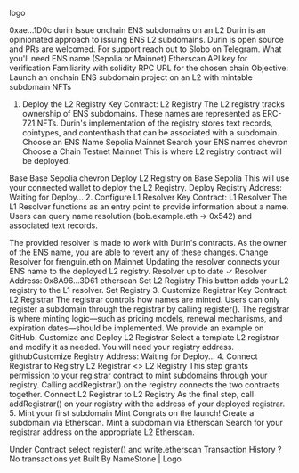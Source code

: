 
logo


0xae…1D0c
durin
Issue onchain ENS subdomains on an L2
Durin is an opinionated approach to issuing ENS L2 subdomains. Durin is open source and PRs are welcomed. For support reach out to Slobo on Telegram.
What you'll need
ENS name (Sepolia or Mainnet)
Etherscan API key for verification
Familiarity with solidity
RPC URL for the chosen chain
Objective: Launch an onchain ENS subdomain project on an L2 with mintable subdomain NFTs
1. Deploy the L2 Registry
Key Contract:
L2 Registry
The L2 registry tracks ownership of ENS subdomains. These names are represented as ERC-721 NFTs. Durin's implementation of the registry stores text records, cointypes, and contenthash that can be associated with a subdomain.
Choose an ENS Name
Sepolia
Mainnet
Search your ENS names
chevron
Choose a Chain
Testnet
Mainnet
This is where L2 registry contract will be deployed.

Base
Base Sepolia
chevron
Deploy L2 Registry on Base Sepolia
This will use your connected wallet to deploy the L2 Registry.
Deploy
Registry Address:
Waiting for Deploy...
2. Configure L1 Resolver
Key Contract:
L1 Resolver
The L1 Resolver functions as an entry point to provide information about a name. Users can query name resolution (bob.example.eth → 0x542) and associated text records.

The provided resolver is made to work with Durin's contracts. As the owner of the ENS name, you are able to revert any of these changes.
Change Resolver for frenguin.eth on Mainnet
Updating the resolver connects your ENS name to the deployed L2 registry.
Resolver up to date ✓
Resolver Address:
0x8A96...3D61
etherscan
Set L2 Registry
This button adds your L2 registry to the L1 resolver.
Set Registry
3. Customize Registrar
Key Contract:
L2 Registrar
The registrar controls how names are minted. Users can only register a subdomain through the registrar by calling register(). The registrar is where minting logic—such as pricing models, renewal mechanisms, and expiration dates—should be implemented. We provide an example on GitHub.
Customize and Deploy L2 Registrar
Select a template L2 registrar and modify it as needed. You will need your registry address.
githubCustomize
Registry Address:
Waiting for Deploy...
4. Connect Registrar to Registry
L2 Registrar <> L2 Registry
This step grants permission to your registrar contract to mint subdomains through your registry. Calling addRegistrar() on the registry connects the two contracts together.
Connect L2 Registrar to L2 Registry
As the final step, call addRegistrar() on your registry with the address of your deployed registrar.
5. Mint your first subdomain
Mint
Congrats on the launch! Create a subdomain via Etherscan.
Mint a subdomain via Etherscan
Search for your registrar address on the appropriate L2 Etherscan.

Under Contract select register() and write.etherscan
Transaction History
?
No transactions yet
Built By NameStone |
Logo
